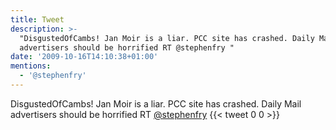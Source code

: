 ```yaml
---
title: Tweet
description: >-
  "DisgustedOfCambs! Jan Moir is a liar. PCC site has crashed. Daily Mail
  advertisers should be horrified RT @stephenfry "
date: '2009-10-16T14:10:38+01:00'
mentions:
  - '@stephenfry'
---
```

DisgustedOfCambs! Jan Moir is a liar. PCC site has crashed. Daily Mail advertisers should be horrified RT [@stephenfry](https://twitter.com/@stephenfry) 
      {{< tweet 0 0 >}}
    
